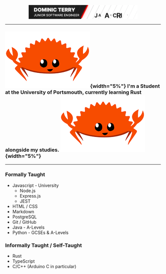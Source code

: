 
<section align="center">
  
  <img src="Banner.gif" width="70%"/>

</section>

----

### ![Lets Get Rusty!](Rust.png){width="5%"} I'm a Student at the University of Portsmouth, currently learning Rust alongside my studies. ![Lets Get Rusty!](Rust.png){width="5%"}

----

### Formally Taught

- Javascript - University
  + Node.js
  + Express.js
  + JEST
- HTML / CSS
- Markdown
- PostgreSQL
- Git / GitHub
- Java - A-Levels
- Python - GCSEs & A-Levels

### Informally Taught / Self-Taught

- Rust
- TypeScript
- C/C++ (Arduino C in particular)
